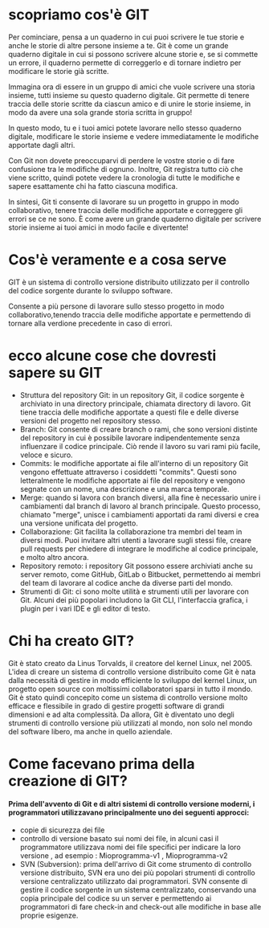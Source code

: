 # scopriamo cos'è GIT 
Per cominciare, pensa a un quaderno in cui puoi scrivere le tue storie e anche le storie di altre persone insieme a te. Git è come un grande quaderno digitale in cui si possono scrivere alcune storie e, se si commette un errore, il quaderno permette di correggerlo e di tornare indietro per modificare le storie già scritte.

Immagina ora di essere in un gruppo di amici che vuole scrivere una storia insieme, tutti insieme su questo quaderno digitale. Git permette di tenere traccia delle storie scritte da ciascun amico e di unire le storie insieme, in modo da avere una sola grande storia scritta in gruppo!

In questo modo, tu e i tuoi amici potete lavorare nello stesso quaderno digitale, modificare le storie insieme e vedere immediatamente le modifiche apportate dagli altri.

 Con Git non dovete preoccuparvi di perdere le vostre storie o di fare confusione tra le modifiche di ognuno. Inoltre, Git registra tutto ciò che viene scritto, quindi potete vedere la cronologia di tutte le modifiche e sapere esattamente chi ha fatto ciascuna modifica.


In sintesi, Git ti consente di lavorare su un progetto in gruppo in modo collaborativo, tenere traccia delle modifiche apportate e correggere gli errori se ce ne sono. È come avere un grande quaderno digitale per scrivere storie insieme ai tuoi amici in modo facile e divertente!

# Cos'è veramente e a cosa serve 
GIT è un sistema di controllo versione distribuito utilizzato per il controllo del codice sorgente durante lo sviluppo software.

Consente a più persone di lavorare sullo stesso progetto in modo collaborativo,tenendo traccia delle modifiche apportate e permettendo di tornare alla verdione precedente in caso di errori.

# ecco alcune cose che dovresti sapere su GIT
* Struttura del repository Git: in un repository Git, il codice sorgente è archiviato in una directory principale, chiamata directory di lavoro. Git tiene traccia delle modifiche apportate a questi file e delle diverse versioni del progetto nel repository stesso.
* Branch: Git consente di creare branch o rami, che sono versioni distinte del repository in cui è possibile lavorare indipendentemente senza influenzare il codice principale. Ciò rende il lavoro su vari rami più facile, veloce e sicuro.
* Commits: le modifiche apportate ai file all'interno di un repository Git vengono effettuate attraverso i cosiddetti "commits". Questi sono letteralmente le modifiche apportate ai file del repository e vengono segnate con un nome, una descrizione e una marca temporale.
* Merge: quando si lavora con branch diversi, alla fine è necessario unire i cambiamenti dal branch di lavoro al branch principale. Questo processo, chiamato "merge", unisce i cambiamenti apportati da rami diversi e crea una versione unificata del progetto.
* Collaborazione: Git facilita la collaborazione tra membri del team in diversi modi. Puoi invitare altri utenti a lavorare sugli stessi file, creare pull requests per chiedere di integrare le modifiche al codice principale, e molto altro ancora.
* Repository remoto: i repository Git possono essere archiviati anche su server remoto, come GitHub, GitLab o Bitbucket, permettendo ai membri del team di lavorare al codice anche da diverse parti del mondo.
*  Strumenti di Git: ci sono molte utilità e strumenti utili per lavorare con Git. Alcuni dei più popolari includono la Git CLI, l'interfaccia grafica, i plugin per i vari IDE e gli editor di testo.
  
  # Chi ha creato GIT? 

  Git è stato creato da Linus Torvalds, il creatore del kernel Linux, nel 2005. L'idea di creare un sistema di controllo versione distribuito come Git è nata dalla necessità di gestire in modo efficiente lo sviluppo del kernel Linux, un progetto open source con moltissimi collaboratori sparsi in tutto il mondo. Git è stato quindi concepito come un sistema di controllo versione molto efficace e flessibile in grado di gestire progetti software di grandi dimensioni e ad alta complessità. Da allora, Git è diventato uno degli strumenti di controllo versione più utilizzati al mondo, non solo nel mondo del software libero, ma anche in quello aziendale.
  
  # Come facevano prima della creazione di GIT? 
#### Prima dell'avvento di Git e di altri sistemi di controllo versione moderni, i programmatori utilizzavano principalmente uno dei seguenti approcci:
* copie di sicurezza dei file
* controllo di versione basato sui nomi dei file, in alcuni casi il programmatore utilizzava nomi dei file specifici per indicare la loro versione , ad esempio : Mioprogramma-v1 , Mioprogramma-v2
* SVN (Subversion): prima dell'arrivo di Git come strumento di controllo versione distribuito, SVN era uno dei più popolari strumenti di controllo versione centralizzato utilizzato dai programmatori. SVN consente di gestire il codice sorgente in un sistema centralizzato, conservando una copia principale del codice su un server e permettendo ai programmatori di fare check-in and check-out alle modifiche in base alle proprie esigenze.
  
